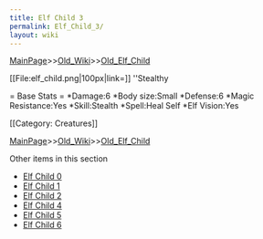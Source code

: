 ```yaml
---
title: Elf Child 3
permalink: Elf_Child_3/
layout: wiki
---
```


[MainPage](/keeperrl_wiki/ "wikilink")>>[Old_Wiki](/keeperrl_wiki/Old_Wiki "wikilink")>>[Old_Elf_Child](/keeperrl_wiki/Old_Elf_Child "wikilink")

[[File:elf_child.png|100px|link=]] ''Stealthy

= Base Stats =
*Damage:6
*Body size:Small
*Defense:6
*Magic Resistance:Yes
*Skill:Stealth
*Spell:Heal Self
*Elf Vision:Yes

[[Category: Creatures]]

[MainPage](/keeperrl_wiki/ "wikilink")>>[Old_Wiki](/keeperrl_wiki/Old_Wiki "wikilink")>>[Old_Elf_Child](/keeperrl_wiki/Old_Elf_Child "wikilink")

Other items in this section
-    [Elf Child 0](/keeperrl_wiki/Elf_Child_0 "wikilink")
-    [Elf Child 1](/keeperrl_wiki/Elf_Child_1 "wikilink")
-    [Elf Child 2](/keeperrl_wiki/Elf_Child_2 "wikilink")
-    [Elf Child 4](/keeperrl_wiki/Elf_Child_4 "wikilink")
-    [Elf Child 5](/keeperrl_wiki/Elf_Child_5 "wikilink")
-    [Elf Child 6](/keeperrl_wiki/Elf_Child_6 "wikilink")
